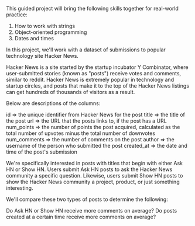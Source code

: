 This guided project will bring the following skills together for real-world practice:

1) How to work with strings
2) Object-oriented programming
3) Dates and times

In this project, we'll work with a dataset of submissions to popular technology site Hacker News.

Hacker News is a site started by the startup incubator Y Combinator, where user-submitted stories (known as "posts") receive votes and comments, similar to reddit. Hacker News is extremely popular in technology and startup circles, and posts that make it to the top of the Hacker News listings can get hundreds of thousands of visitors as a result.

Below are descriptions of the columns:

id => the unique identifier from Hacker News for the post
title => the title of the post
url => the URL that the posts links to, if the post has a URL
num_points => the number of points the post acquired, calculated as the total number of upvotes minus the total number of downvotes
num_comments => the number of comments on the post
author => the username of the person who submitted the post
created_at => the date and time of the post's submission

We're specifically interested in posts with titles that begin with either Ask HN or Show HN. Users submit Ask HN posts to ask the Hacker News community a specific question. Likewise, users submit Show HN posts to show the Hacker News community a project, product, or just something interesting.

We'll compare these two types of posts to determine the following:

Do Ask HN or Show HN receive more comments on average?
Do posts created at a certain time receive more comments on average?
